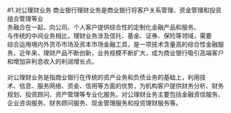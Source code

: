 #1.对公理财业务
商业银行理财业务是商业银行将客户关系管理、资金管理和投资组合管理等业<br />
    务融合在一起，向公司、个人客户提供综合性的定制化金融产品和服务。<br />
    与传统的中间业务相比，理财业务涉及信托、基金、证券、保险等领域，需要<br />
    综合运用境内外货币市场及资本市场金融工具，是一项技术含量高的综合性金融服<br />
    务，近年来，理财产品不断创新，业务规模不断扩大，成为商业银行吸引高端客户<br />
    和增加非利息收入的利润增长点。<br />
    <br />
    对公理财业务是指商业银行在传统的资产业务和负债业务的基础上，利用技<br />
    术、信息、服务网络、资金、信用等方面的优势，为机构客户提供财务分析、财务<br />
    规划、投资顾问、资产管理等专业化服务。对公理财业务主要包括金融资信服务、<br />
  企业咨询服务、财务顾问服务、现金管理服务和投资理财服务等。